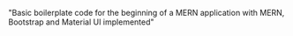 "Basic boilerplate code for the beginning of a MERN application
with MERN, Bootstrap and Material UI implemented"
